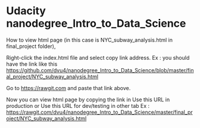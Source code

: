 # Udacity nanodegree_Intro_to_Data_Science


How to view html page (in this case is NYC_subway_analysis.html in final_project folder),

Right-click the index.html file and select copy link address. Ex : you should have the link like this https://github.com/dvu4/nanodegree_Intro_to_Data_Science/blob/master/final_project/NYC_subway_analysis.html

Go to https://rawgit.com and paste that link above.

Now you can view html page by copying the link in Use this URL in production or Use this URL for dev/testing in other tab Ex : https://rawgit.com/dvu4/nanodegree_Intro_to_Data_Science/master/final_project/NYC_subway_analysis.html
